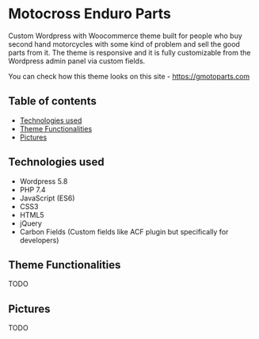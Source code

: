 # Motocross Enduro Parts

Custom Wordpress with Woocommerce theme built for people who buy second hand motorcycles with some kind of problem and sell the good parts from it. The theme is responsive and it is fully customizable from the Wordpress admin panel via custom fields.

You can check how this theme looks on this site - https://gmotoparts.com

## Table of contents
- [Technologies used](#technologies-used)
- [Theme Functionalities](#theme-functionalities)
- [Pictures](#pictures)

## Technologies used
- Wordpress 5.8
- PHP 7.4
- JavaScript (ES6)
- CSS3
- HTML5
- jQuery
- Carbon Fields (Custom fields like ACF plugin but specifically for developers)

## Theme Functionalities

TODO

## Pictures

TODO
